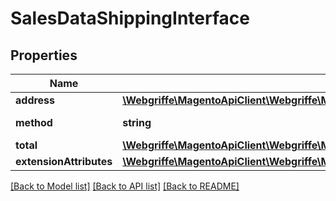 # SalesDataShippingInterface

## Properties
Name | Type | Description | Notes
------------ | ------------- | ------------- | -------------
**address** | [**\Webgriffe\MagentoApiClient\Webgriffe\MagentoApiClient\Model\SalesDataOrderAddressInterface**](SalesDataOrderAddressInterface.md) |  | [optional] 
**method** | **string** | Shipping method | [optional] 
**total** | [**\Webgriffe\MagentoApiClient\Webgriffe\MagentoApiClient\Model\SalesDataTotalInterface**](SalesDataTotalInterface.md) |  | [optional] 
**extensionAttributes** | [**\Webgriffe\MagentoApiClient\Webgriffe\MagentoApiClient\Model\SalesDataShippingExtensionInterface**](SalesDataShippingExtensionInterface.md) |  | [optional] 

[[Back to Model list]](../README.md#documentation-for-models) [[Back to API list]](../README.md#documentation-for-api-endpoints) [[Back to README]](../README.md)


